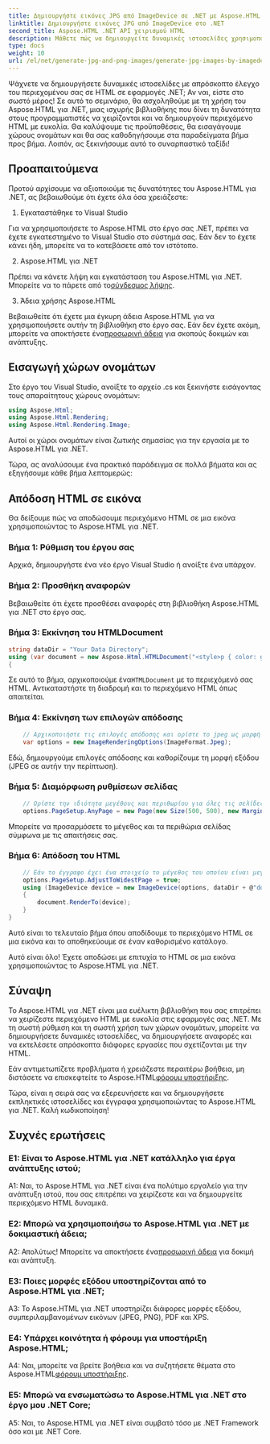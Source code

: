 ```yaml
---
title: Δημιουργήστε εικόνες JPG από ImageDevice σε .NET με Aspose.HTML
linktitle: Δημιουργήστε εικόνες JPG από ImageDevice στο .NET
second_title: Aspose.HTML .NET API χειρισμού HTML
description: Μάθετε πώς να δημιουργείτε δυναμικές ιστοσελίδες χρησιμοποιώντας το Aspose.HTML για .NET. Αυτό το σεμινάριο βήμα προς βήμα καλύπτει τις προϋποθέσεις, τους χώρους ονομάτων και την απόδοση HTML σε εικόνες.
type: docs
weight: 10
url: /el/net/generate-jpg-and-png-images/generate-jpg-images-by-imagedevice/
---
```


Ψάχνετε να δημιουργήσετε δυναμικές ιστοσελίδες με απρόσκοπτο έλεγχο του περιεχομένου σας σε HTML σε εφαρμογές .NET; Αν ναι, είστε στο σωστό μέρος! Σε αυτό το σεμινάριο, θα ασχοληθούμε με τη χρήση του Aspose.HTML για .NET, μιας ισχυρής βιβλιοθήκης που δίνει τη δυνατότητα στους προγραμματιστές να χειρίζονται και να δημιουργούν περιεχόμενο HTML με ευκολία. Θα καλύψουμε τις προϋποθέσεις, θα εισαγάγουμε χώρους ονομάτων και θα σας καθοδηγήσουμε στα παραδείγματα βήμα προς βήμα. Λοιπόν, ας ξεκινήσουμε αυτό το συναρπαστικό ταξίδι!

## Προαπαιτούμενα

Προτού αρχίσουμε να αξιοποιούμε τις δυνατότητες του Aspose.HTML για .NET, ας βεβαιωθούμε ότι έχετε όλα όσα χρειάζεστε:

1. Εγκαταστάθηκε το Visual Studio

Για να χρησιμοποιήσετε το Aspose.HTML στο έργο σας .NET, πρέπει να έχετε εγκατεστημένο το Visual Studio στο σύστημά σας. Εάν δεν το έχετε κάνει ήδη, μπορείτε να το κατεβάσετε από τον ιστότοπο.

2. Aspose.HTML για .NET

 Πρέπει να κάνετε λήψη και εγκατάσταση του Aspose.HTML για .NET. Μπορείτε να το πάρετε από το[σύνδεσμος λήψης](https://releases.aspose.com/html/net/).

3. Άδεια χρήσης Aspose.HTML

Βεβαιωθείτε ότι έχετε μια έγκυρη άδεια Aspose.HTML για να χρησιμοποιήσετε αυτήν τη βιβλιοθήκη στο έργο σας. Εάν δεν έχετε ακόμη, μπορείτε να αποκτήσετε ένα[προσωρινή άδεια](https://purchase.aspose.com/temporary-license/) για σκοπούς δοκιμών και ανάπτυξης.

## Εισαγωγή χώρων ονομάτων

Στο έργο του Visual Studio, ανοίξτε το αρχείο .cs και ξεκινήστε εισάγοντας τους απαραίτητους χώρους ονομάτων:

```csharp
using Aspose.Html;
using Aspose.Html.Rendering;
using Aspose.Html.Rendering.Image;
```

Αυτοί οι χώροι ονομάτων είναι ζωτικής σημασίας για την εργασία με το Aspose.HTML για .NET.

Τώρα, ας αναλύσουμε ένα πρακτικό παράδειγμα σε πολλά βήματα και ας εξηγήσουμε κάθε βήμα λεπτομερώς:

## Απόδοση HTML σε εικόνα

Θα δείξουμε πώς να αποδώσουμε περιεχόμενο HTML σε μια εικόνα χρησιμοποιώντας το Aspose.HTML για .NET.

### Βήμα 1: Ρύθμιση του έργου σας

Αρχικά, δημιουργήστε ένα νέο έργο Visual Studio ή ανοίξτε ένα υπάρχον.

### Βήμα 2: Προσθήκη αναφορών

Βεβαιωθείτε ότι έχετε προσθέσει αναφορές στη βιβλιοθήκη Aspose.HTML για .NET στο έργο σας.

### Βήμα 3: Εκκίνηση του HTMLDocument

```csharp
string dataDir = "Your Data Directory";
using (var document = new Aspose.Html.HTMLDocument("<style>p { color: green; }</style><p>my first paragraph</p>", @"c:\work\"))
{
```

 Σε αυτό το βήμα, αρχικοποιούμε ένα`HTMLDocument` με το περιεχόμενό σας HTML. Αντικαταστήστε τη διαδρομή και το περιεχόμενο HTML όπως απαιτείται.

### Βήμα 4: Εκκίνηση των επιλογών απόδοσης

```csharp
    // Αρχικοποιήστε τις επιλογές απόδοσης και ορίστε το jpeg ως μορφή εξόδου
    var options = new ImageRenderingOptions(ImageFormat.Jpeg);
```

Εδώ, δημιουργούμε επιλογές απόδοσης και καθορίζουμε τη μορφή εξόδου (JPEG σε αυτήν την περίπτωση).

### Βήμα 5: Διαμόρφωση ρυθμίσεων σελίδας

```csharp
    // Ορίστε την ιδιότητα μεγέθους και περιθωρίου για όλες τις σελίδες.
    options.PageSetup.AnyPage = new Page(new Size(500, 500), new Margin(50, 50, 50, 50));
```

Μπορείτε να προσαρμόσετε το μέγεθος και τα περιθώρια σελίδας σύμφωνα με τις απαιτήσεις σας.

### Βήμα 6: Απόδοση του HTML

```csharp
    // Εάν το έγγραφο έχει ένα στοιχείο το μέγεθος του οποίου είναι μεγαλύτερο από το προκαθορισμένο από το μέγεθος σελίδας χρήστη, οι σελίδες εξόδου θα προσαρμοστούν.
    options.PageSetup.AdjustToWidestPage = true;
    using (ImageDevice device = new ImageDevice(options, dataDir + @"document_out.jpg"))
    {
        document.RenderTo(device);
    }
}
```

Αυτό είναι το τελευταίο βήμα όπου αποδίδουμε το περιεχόμενο HTML σε μια εικόνα και το αποθηκεύουμε σε έναν καθορισμένο κατάλογο.

Αυτό είναι όλο! Έχετε αποδώσει με επιτυχία το HTML σε μια εικόνα χρησιμοποιώντας το Aspose.HTML για .NET.

## Σύναψη

Το Aspose.HTML για .NET είναι μια ευέλικτη βιβλιοθήκη που σας επιτρέπει να χειρίζεστε περιεχόμενο HTML με ευκολία στις εφαρμογές σας .NET. Με τη σωστή ρύθμιση και τη σωστή χρήση των χώρων ονομάτων, μπορείτε να δημιουργήσετε δυναμικές ιστοσελίδες, να δημιουργήσετε αναφορές και να εκτελέσετε απρόσκοπτα διάφορες εργασίες που σχετίζονται με την HTML.

 Εάν αντιμετωπίζετε προβλήματα ή χρειάζεστε περαιτέρω βοήθεια, μη διστάσετε να επισκεφτείτε το Aspose.HTML[φόρουμ υποστήριξης](https://forum.aspose.com/).

Τώρα, είναι η σειρά σας να εξερευνήσετε και να δημιουργήσετε εκπληκτικές ιστοσελίδες και έγγραφα χρησιμοποιώντας το Aspose.HTML για .NET. Καλή κωδικοποίηση!

## Συχνές ερωτήσεις

### Ε1: Είναι το Aspose.HTML για .NET κατάλληλο για έργα ανάπτυξης ιστού;
   
A1: Ναι, το Aspose.HTML για .NET είναι ένα πολύτιμο εργαλείο για την ανάπτυξη ιστού, που σας επιτρέπει να χειρίζεστε και να δημιουργείτε περιεχόμενο HTML δυναμικά.

### Ε2: Μπορώ να χρησιμοποιήσω το Aspose.HTML για .NET με δοκιμαστική άδεια;
   
 Α2: Απολύτως! Μπορείτε να αποκτήσετε ένα[προσωρινή άδεια](https://purchase.aspose.com/temporary-license/) για δοκιμή και ανάπτυξη.

### Ε3: Ποιες μορφές εξόδου υποστηρίζονται από το Aspose.HTML για .NET;
   
A3: Το Aspose.HTML για .NET υποστηρίζει διάφορες μορφές εξόδου, συμπεριλαμβανομένων εικόνων (JPEG, PNG), PDF και XPS.

### Ε4: Υπάρχει κοινότητα ή φόρουμ για υποστήριξη Aspose.HTML;
   
 A4: Ναι, μπορείτε να βρείτε βοήθεια και να συζητήσετε θέματα στο Aspose.HTML[φόρουμ υποστήριξης](https://forum.aspose.com/).

### Ε5: Μπορώ να ενσωματώσω το Aspose.HTML για .NET στο έργο μου .NET Core;

A5: Ναι, το Aspose.HTML για .NET είναι συμβατό τόσο με .NET Framework όσο και με .NET Core.